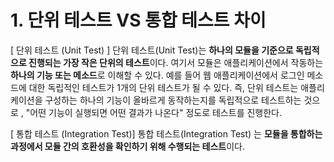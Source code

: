 # 1. 단위 테스트 VS 통합 테스트 차이 

\[ 단위 테스트 (Unit Test) ]
단위 테스트(Unit Test)는 **하나의 모듈을 기준으로 독립적으로 진행되는 가장 작은 단위의 테스트**이다. 여기서 모듈은 애플리케이션에서 작동하는 **하나의 기능 또는 메소드**로 이해할 수 있다. 예를 들어 웹 애플리케이션에서 로그인 메소드에 대한 독립적인 테스트가 1개의 단위 테스트가 될 수 있다. 
즉, 단위 테스트는 애플리케이션을 구성하는 하나의 기능이 올바르게 동작하는지를 독립적으로 테스트하는 것으로 , "어떤 기능이 실행되면 어떤 결과가 나온다" 정도로 테스트를 진행한다. 

\[ 통합 테스트 (Integration Test)]
통합 테스트(Integration Test) 는 **모듈을 통합하는 과정에서 모듈 간의 호환성을 확인하기 위해 수행되는 테스트**이다. 